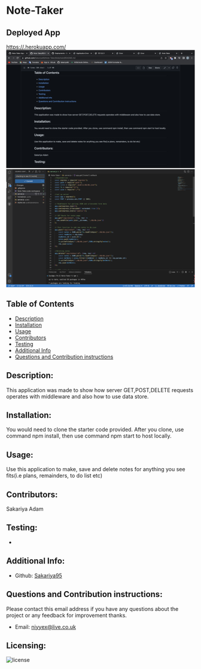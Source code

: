 # Note-Taker
  ## Deployed App
[  https://.herokuapp.com/](https://note-taker-2023challenge11.herokuapp.com/)
  ![](./public/assets/screen1.png)
  ![](./public/assets/screen2.png)
  ## Table of Contents 
  - [Description](#description)
  - [Installation](#installation)
  - [Usage](#usage)
  - [Contributors](#contributors)
  - [Testing](#testing)
  - [Additional Info](#additional-info)
  - [Questions and Contribution instructions](#questions-and-contribution-instructions)
  ## Description:
  This application was made to show how server GET,POST,DELETE requests operates with middleware and also how to use data store.
  ## Installation:
  You would need to clone the starter code provided. After you clone, use command npm install, then use command npm start to host locally.
  ## Usage:
  Use this application to make, save and delete notes for anything you see fits(i.e plans, remainders, to do list etc)
  ## Contributors:
  Sakariya Adam
  ## Testing:
  -
  ## Additional Info:
  - Github: [Sakariya95](https://github.com/Sakariya95)
  ## Questions and Contribution instructions: 
  Please contact this email address if you have any questions about the project or any feedback for improvement thanks.
  - Email: niyyex@live.co.uk
  ## Licensing:
  ![license](https://img.shields.io/badge/license-MIT-blue)